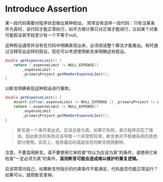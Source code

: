 # Introduce Assertion

某一段代码需要对程序状态做出某种假设。 常常会有这样一段代码：只有当某条件为真时，该代码才能正常执行。如平方根计算只对正值才能进行，又如某个对象可能假设其字段至少有一个不等于null。

 这种假设通常并没有在代码中明确表现出来，必须阅读整个算法才能看出。有时通过注释写出这样的假设，现在可以考虑使用断言来明确这些假设。

```java
double getExpenseLimit() {
    return (_expenseLimit != NULL_EXPENSE)?
        _expenseLimit :
    	_primaryProject.getMemberExpenseLImit();
}
```

以断言明确表现这种假设进行重构，

```java
double getExpenseLimit() {
    Assert.isTrue(_expenseLimit != NULL_EXPENSE || _primaryProject != null)
    return (_expenseLimit != NULL_EXPENSE)?
        _expenseLimit :
    	_primaryProject.getMemberExpenseLImit();
}
```



>  断言是一个条件表达式，应该总是为真。如果它失败，表示程序员犯了错误。因此断言的失败应该导致一个非受控异常。断言绝对不能被系统的其他部分使用。实际上，程序最后的成品往往将断言统统删除。

注意，不要滥用断言。请不要使用它来检查“你认为应该为真”的条件，请使用它来检查“一定必须为真”的条件。**滥用断言可能会造成难以维护的重复逻辑。**

应该常常问自己，如果断言所指示的约束条件不能满足，代码是否仍能正常运行？如果可以，就把断言拿掉。


